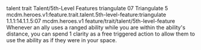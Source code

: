 <ability>
  <metadata>
    <class>talent</class>
    <feature_type>trait</feature_type>
    <file_dpath>Talent/5th-Level Features</file_dpath>
    <item_id>triangulate</item_id>
    <item_index>07</item_index>
    <item_name>Triangulate</item_name>
    <level>5</level>
    <scc>mcdm.heroes.v1:feature.trait.talent.5th-level-feature:triangulate</scc>
    <scdc>1.1.1:14.1.1.5:07</scdc>
    <source>mcdm.heroes.v1</source>
    <type>feature/trait/talent/5th-level-feature</type>
  </metadata>
  <effects>
    <effect type="mundane">Whenever an ally uses a ranged ability while you are within the ability&apos;s distance, you can spend 1 clarity as a free triggered action to allow them to use the ability as if they were in your space.</effect>
  </effects>
</ability>
